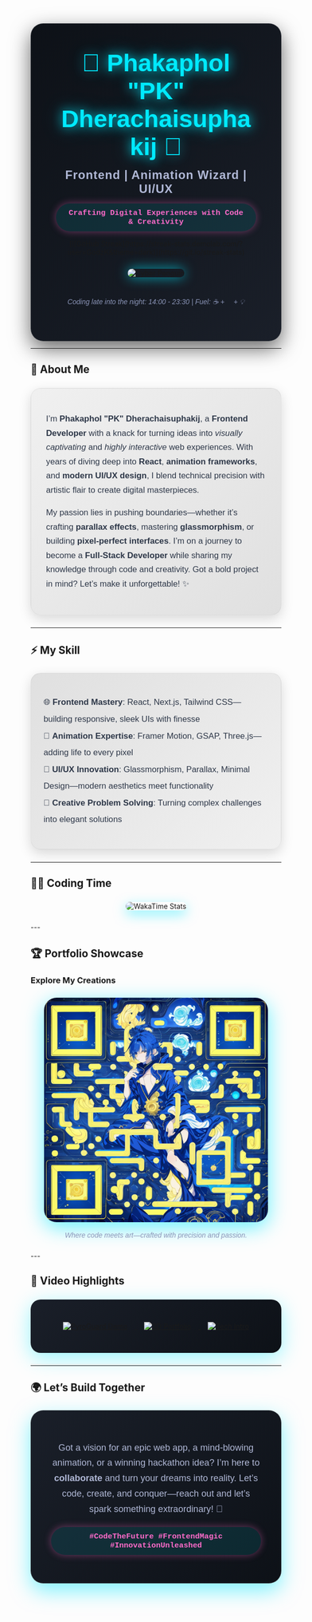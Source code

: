 <div align="center" style="background: linear-gradient(135deg, #0d1117 0%, #1a1f29 100%); padding: 50px; border-radius: 25px; box-shadow: 0 15px 40px rgba(0, 0, 0, 0.6); border: 1px solid rgba(255, 255, 255, 0.1);">
  <h1 style="font-family: 'Poppins', sans-serif; font-size: 3.5em; color: #00eaff; text-shadow: 0 0 20px rgba(0, 234, 255, 0.8), 0 0 40px rgba(0, 234, 255, 0.4); margin: 0;">
    🌌 <b>Phakaphol "PK" Dherachaisuphakij</b> 🌌
  </h1>
  <h3 style="font-family: 'Poppins', sans-serif; font-size: 1.7em; color: #b0b8d6; margin: 15px 0; letter-spacing: 1px;">
    Frontend | Animation Wizard | UI/UX 
  </h3>
  <p style="background: rgba(0, 234, 255, 0.1); padding: 10px 25px; border-radius: 30px; color: #ff6bcb; font-family: 'Courier New', monospace; font-weight: bold; box-shadow: 0 0 15px rgba(255, 107, 203, 0.4); font-size: 1.1em;">
    Crafting Digital Experiences with Code & Creativity
  </p>
  [![GitHub Streak](https://streak-stats.demolab.com/?user=GodzK&theme=dark)](https://git.io/streak-stats)
  <img src="./cyber-penguin.gif" width="280" alt="Cyber Penguin" style="border-radius: 20px; box-shadow: 0 0 25px rgba(0, 234, 255, 0.7); margin: 25px 0;" />
  <p style="font-style: italic; color: #8b95b8; font-family: 'Poppins', sans-serif; font-size: 1em;">
    <i>Coding late into the night: 14:00 - 23:30 | Fuel: ☕ + 🍵 + 💡</i>
  </p>
</div>

---

## 🌠 <b>About Me</b>  
<div style="background: linear-gradient(135deg, #f0f0f0 0%, #e0e0e0 100%); padding: 30px; border-radius: 20px; box-shadow: 0 8px 25px rgba(0, 0, 0, 0.15); margin: 25px 0; border: 1px solid rgba(0, 0, 0, 0.05);">
  <p style="font-family: 'Poppins', sans-serif; font-size: 1.2em; color: #2d3748; line-height: 1.7;">
    I’m <b>Phakaphol "PK" Dherachaisuphakij</b>, a <b>Frontend Developer</b> with a knack for turning ideas into <i>visually captivating</i> and <i>highly interactive</i> web experiences. With years of diving deep into <b>React</b>, <b>animation frameworks</b>, and <b>modern UI/UX design</b>, I blend technical precision with artistic flair to create digital masterpieces.
  </p>
  <p style="font-family: 'Poppins', sans-serif; font-size: 1.2em; color: #2d3748; line-height: 1.7;">
    My passion lies in pushing boundaries—whether it’s crafting <b>parallax effects</b>, mastering <b>glassmorphism</b>, or building <b>pixel-perfect interfaces</b>. I’m on a journey to become a <b>Full-Stack Developer</b> while sharing my knowledge through code and creativity. Got a bold project in mind? Let’s make it unforgettable! ✨
  </p>
</div>

---

## ⚡️ <b>My Skill </b>  
<div style="background: linear-gradient(135deg, #e0e0e0 0%, #f0f0f0 100%); padding: 25px; border-radius: 20px; box-shadow: 0 8px 25px rgba(0, 0, 0, 0.15); margin: 25px 0; border: 1px solid rgba(0, 0, 0, 0.05);">
  <ul style="list-style-type: none; padding: 0; font-family: 'Poppins', sans-serif; font-size: 1.2em; color: #2d3748; line-height: 2;">
    <li>🌐 <b>Frontend Mastery</b>: React, Next.js, Tailwind CSS—building responsive, sleek UIs with finesse</li>
    <li>🎥 <b>Animation Expertise</b>: Framer Motion, GSAP, Three.js—adding life to every pixel</li>
    <li>🎨 <b>UI/UX Innovation</b>: Glassmorphism, Parallax, Minimal Design—modern aesthetics meet functionality</li>
    <li>🚀 <b>Creative Problem Solving</b>: Turning complex challenges into elegant solutions</li>
  </ul>
</div>

---

## 👨‍💻 <b>Coding Time</b>  
<div align="center" style="margin: 25px 0;">
  <img src="https://github-readme-stats.vercel.app/api/wakatime?username=GodzK&theme=radical&layout=compact&hide_border=true&bg_color=0d1117&title_color=00eaff&text_color=b0b8d6&icon_color=ff6bcb" alt="WakaTime Stats" style="border-radius: 20px; box-shadow: 0 8px 25px rgba(0, 234, 255, 0.5);" />
  <p style="font-family: 'Poppins', sans-serif; font-style: italic; color: #8b95b8; margin-top: 15px;">
  </p>
</div>
---

## 🏆 <b>Portfolio Showcase</b>  
### <b>Explore My Creations</b>  
<div align="center" style="margin: 25px 0;">
  <img src="./portfolio.png" alt="Portfolio Snapshot" width="450" style="border-radius: 25px; box-shadow: 0 10px 40px rgba(0, 234, 255, 0.6);" />
  <p style="font-family: 'Poppins', sans-serif; font-style: italic; color: #8b95b8; margin-top: 15px;">
    <i>Where code meets art—crafted with precision and passion.</i>
  </p>
</div>
---

## 🎥 <b>Video Highlights</b>  
<div align="center" style="background: linear-gradient(135deg, #1a1f29 0%, #0d1117 100%); padding: 30px; border-radius: 20px; box-shadow: 0 10px 40px rgba(0, 234, 255, 0.4); margin: 25px 0;">
  <!-- BEGIN YOUTUBE-CARDS -->  
  <a href="https://www.youtube.com/watch?v=cSUpTJ-clrs&t=8s">
    <img src="https://ytcards.demolab.com/?id=cSUpTJ-clrs&t=3s&title=PyroGuard+Demo&lang=en&background_color=%231a1f29&title_color=%2300eaff&stats_color=%23b0b8d6&max_title_lines=1&width=250&border_radius=15" alt="PyroGuard Demo" style="margin: 15px;" />
  </a>  
  <a href="https://www.youtube.com/watch?v=ML5piOfz_ao">
    <img src="https://ytcards.demolab.com/?id=ML5piOfz_ao&t=3s&title=3D+Portfolio+Walkthrough&lang=en&background_color=%231a1f29&title_color=%2300eaff&stats_color=%23b0b8d6&max_title_lines=1&width=250&border_radius=15" alt="3D Portfolio" style="margin: 15px;" />
  </a>  
  <a href="https://www.youtube.com/watch?v=xr7nUM3XsXg">
    <img src="https://ytcards.demolab.com/?id=xr7nUM3XsXg&t=3s&title=Tech+Journey+Intro&lang=en&background_color=%231a1f29&title_color=%2300eaff&stats_color=%23b0b8d6&max_title_lines=1&width=250&border_radius=15" alt="Tech Intro" style="margin: 15px;" />
  </a>  
  <!-- END YOUTUBE-CARDS -->  
</div>

---

## 🌍 <b>Let’s Build Together</b>  
<div align="center" style="background: linear-gradient(135deg, #1a1f29 0%, #0d1117 100%); padding: 40px; border-radius: 25px; box-shadow: 0 15px 40px rgba(0, 234, 255, 0.5); margin: 25px 0; border: 1px solid rgba(255, 255, 255, 0.1);">
  <p style="font-family: 'Poppins', sans-serif; font-size: 1.3em; color: #b0b8d6; line-height: 1.7;">
    Got a vision for an epic web app, a mind-blowing animation, or a winning hackathon idea? I’m here to <b>collaborate</b> and turn your dreams into reality. Let’s code, create, and conquer—reach out and let’s spark something extraordinary! 🚀
  </p>
  <p style="background: rgba(0, 234, 255, 0.1); padding: 10px 25px; border-radius: 30px; color: #ff6bcb; font-family: 'Courier New', monospace; font-weight: bold; box-shadow: 0 0 15px rgba(255, 107, 203, 0.4); margin-top: 20px; font-size: 1.1em;">
    #CodeTheFuture #FrontendMagic #InnovationUnleashed
  </p>
</div>
